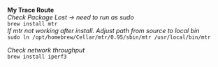 **My Trace Route** \
*Check Package Lost -> need to run as sudo* \
`brew install mtr` \
*If mtr not working after install. Adjust path from source to local bin* \
`sudo ln /opt/homebrew/Cellar/mtr/0.95/sbin/mtr /usr/local/bin/mtr`

*Check network throughput* \
`brew install iperf3` 

